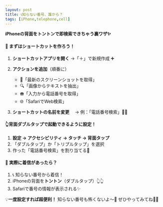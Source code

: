 ```yaml
---
layout: post
title: 📞知らない番号、誰から？
tags: [iPhone,telephone,cell]
---
```


**iPhoneの背面をトントンで即検索できちゃう裏ワザ✨**

#### 🔧 まずはショートカットを作ろう！

1. **ショートカットアプリを開く**
   →「＋」で新規作成 ➕

2. **アクションを追加**（順番に）
   - 📸「最新のスクリーンショットを取得」
   - 🔍「画像からテキストを抽出」
   - ☎️「入力から電話番号を取得」
   - 🌐「SafariでWeb検索」

3. **ショートカットの名前を変更**
　→ 例：「電話番号検索」📲✨

#### 👆背面ダブルタップで起動できるように設定！

1. **設定 → アクセシビリティ → タッチ → 背面タップ**
2. 「ダブルタップ」か「トリプルタップ」を選択
3. 作った「電話番号検索」を割り当てる🎯

#### 📲 実際に着信があったら？

1. 📞 知らない番号から着信！
2. iPhoneの背面を**トントン**（ダブルタップ）👆👆
3. Safariで番号の情報が表示される✨

💡**一度設定すれば超便利！**
知らない番号も怖くないよ〜💖
ぜひやってみてね🐣📱
